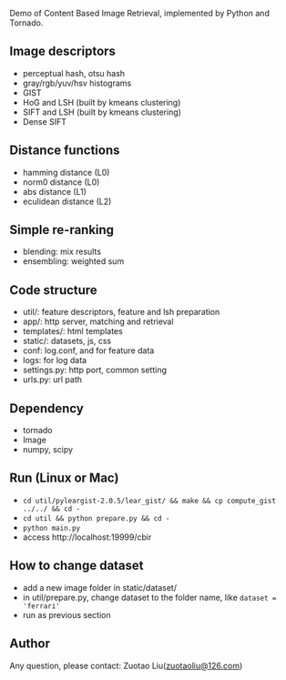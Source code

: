 Demo of Content Based Image Retrieval, implemented by Python and Tornado.

## Image descriptors

* perceptual hash, otsu hash
* gray/rgb/yuv/hsv histograms
* GIST
* HoG and LSH (built by kmeans clustering)
* SIFT and LSH (built by kmeans clustering)
* Dense SIFT

## Distance functions

* hamming distance (L0)
* norm0 distance (L0)
* abs distance (L1)
* eculidean distance (L2)

## Simple re-ranking

* blending: mix results
* ensembling: weighted sum

## Code structure

* util/: feature descriptors, feature and lsh preparation
* app/: http server, matching and retrieval
* templates/: html templates
* static/: datasets, js, css
* conf: log.conf, and for feature data
* logs: for log data
* settings.py: http port, common setting 
* urls.py: url path

## Dependency

* tornado
* Image
* numpy, scipy

## Run (Linux or Mac)

* `cd util/pyleargist-2.0.5/lear_gist/ && make && cp compute_gist ../../ && cd -`
* `cd util && python prepare.py && cd -`
* `python main.py`
* access http://localhost:19999/cbir

## How to change dataset

* add a new image folder in static/dataset/
* in util/prepare.py, change dataset to the folder name, like `dataset = 'ferrari'` 
* run as previous section 

## Author

Any question, please contact:  Zuotao Liu(zuotaoliu@126.com)

